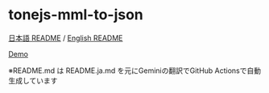 # tonejs-mml-to-json

[日本語 README](README.ja.md) / [English README](README.md)

[Demo](https://cat2151.github.io/tonejs-mml-to-json/index.html)

※README.md は README.ja.md を元にGeminiの翻訳でGitHub Actionsで自動生成しています
